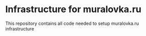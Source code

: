 # Infrastructure for muralovka.ru

This repository contains all code needed to setup muralovka.ru infrastructure
